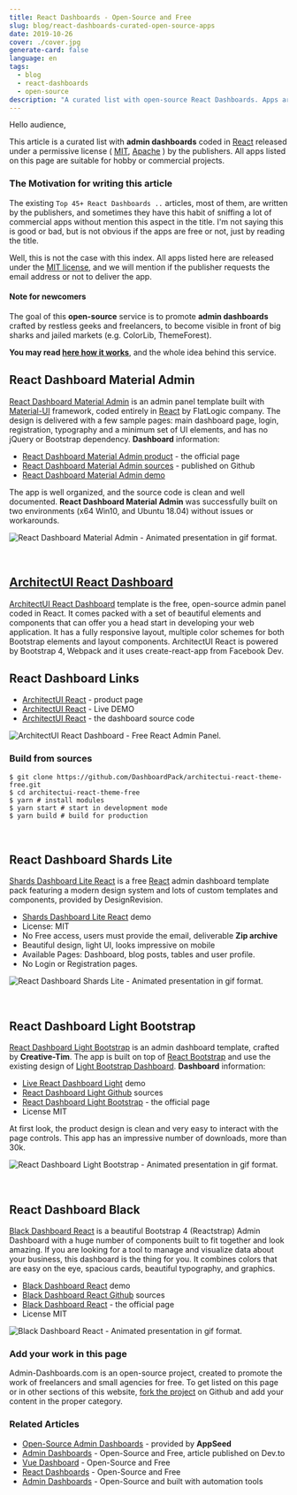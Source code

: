 ```yaml
---
title: React Dashboards - Open-Source and Free
slug: blog/react-dashboards-curated-open-source-apps
date: 2019-10-26
cover: ./cover.jpg
generate-card: false
language: en
tags:
  - blog
  - react-dashboards
  - open-source
description: "A curated list with open-source React Dashboards. Apps are released under MIT license, suitable for hobby or commercial projects."
---
```


Hello audience,

This article is a curated list with **admin dashboards** coded in [React](https://reactjs.org/) 
released under a permissive license ( [MIT](https://en.wikipedia.org/wiki/MIT_License), [Apache](https://en.wikipedia.org/wiki/Apache_License) ) 
by the publishers. 
All apps listed on this page are suitable for hobby or commercial projects.

### The Motivation for writing this article

The existing `Top 45+ React Dashboards ..` articles, most of them, are written by the publishers, 
and sometimes they have this habit of sniffing a lot of commercial apps without mention this aspect in the title. 
I'm not saying this is good or bad, but is not obvious if the apps are free or not, just by reading the title. 

Well, this is not the case with this index. All apps listed here are released under the [MIT license](https://en.wikipedia.org/wiki/MIT_License), 
and we will mention if the publisher requests the email address or not to deliver the app.

#### Note for newcomers
The goal of this **open-source** service is to promote **admin dashboards** crafted by restless geeks and freelancers, 
to become visible in front of big sharks and jailed markets (e.g. ColorLib, ThemeForest).  

**You may read [here how it works](/how-it-works)**, and the whole idea behind this service.  

## React Dashboard Material Admin

[React Dashboard Material Admin](https://flatlogic.com/admin-dashboards/react-material-admin) is an admin panel template 
built with [Material-UI](https://material-ui.com/) framework, coded entirely in [React](https://reactjs.org/) by FlatLogic company. 
The design is delivered with a few sample pages: main dashboard page, login, registration, typography and a minimum set of UI elements, 
and has no jQuery or Bootstrap dependency. **Dashboard** information:

- [React Dashboard Material Admin product](https://flatlogic.com/admin-dashboards/react-material-admin) - the official page
- [React Dashboard Material Admin sources](https://github.com/flatlogic/react-material-admin) - published on Github
- [React Dashboard Material Admin demo](https://flatlogic.com/admin-dashboards/react-material-admin/demo)

The app is well organized, and the source code is clean and well documented. 
**React Dashboard Material Admin** was successfully built on two environments (x64 Win10, and Ubuntu 18.04) without issues or workarounds.

![React Dashboard Material Admin - Animated presentation in gif format.](https://raw.githubusercontent.com/app-generator/static/master/admin-dashboards/react-dashboard-material-admin-flatlogic-intro.gif)

<br />

## [ArchitectUI React Dashboard](https://dashboardpack.com/theme-details/architectui-react-dashboard-free/?ref=appseed)

[ArchitectUI React Dashboard](https://dashboardpack.com/theme-details/architectui-react-dashboard-free/?ref=appseed) template is the free, open-source admin panel coded in React. It comes packed with a set of beautiful elements and components that can offer you a head start in developing your web application. It has a fully responsive layout, multiple color schemes for both Bootstrap elements and layout components. ArchitectUI React is powered by Bootstrap 4, Webpack and it uses create-react-app from Facebook Dev. 

## React Dashboard Links

- [ArchitectUI React](https://dashboardpack.com/theme-details/architectui-react-dashboard-free/) - product page
- [ArchitectUI React](https://demo.dashboardpack.com/architectui-react-free/#/dashboards/basic) - Live DEMO
- [ArchitectUI React](https://github.com/DashboardPack/architectui-react-theme-free) - the dashboard source code

![ArchitectUI React Dashboard - Free React Admin Panel.](https://raw.githubusercontent.com/admin-dashboards/static/master/react-dashboard-architectui-free-screen.png)

### Build from sources

```
$ git clone https://github.com/DashboardPack/architectui-react-theme-free.git
$ cd architectui-react-theme-free
$ yarn # install modules
$ yarn start # start in development mode
$ yarn build # build for production

```

<br />

## React Dashboard Shards Lite

[Shards Dashboard Lite React](https://designrevision.com/downloads/shards-dashboard-lite-react/) is a free [React](https://reactjs.org/) admin dashboard template pack featuring a modern design system and lots of custom templates and components, provided by DesignRevision. 

- [Shards Dashboard Lite React](https://designrevision.com/demo/shards-dashboard-lite-react/blog-overview) demo
- License: MIT
- No Free access, users must provide the email, deliverable **Zip archive**
- Beautiful design, light UI, looks impressive on mobile
- Available Pages: Dashboard, blog posts, tables and user profile. 
- No Login or Registration pages. 

![React Dashboard Shards Lite - Animated presentation in gif format.](https://raw.githubusercontent.com/app-generator/static/master/admin-dashboards/react-dashboard-shards-light-intro.gif)

<br />

## React Dashboard Light Bootstrap

[React Dashboard Light Bootstrap](https://www.creative-tim.com/product/light-bootstrap-dashboard-react) is an admin dashboard template, crafted by **Creative-Tim**. The app is built on top of [React Bootstrap](https://5c507d49471426000887a6a7--react-bootstrap.netlify.com/) and use the existing design of [Light Bootstrap Dashboard](https://www.creative-tim.com/product/light-bootstrap-dashboard). **Dashboard** information:

- [Live React Dashboard Light](https://demos.creative-tim.com/light-bootstrap-dashboard-react/) demo
- [React Dashboard Light Github](https://github.com/creativetimofficial/light-bootstrap-dashboard-react) sources
- [React Dashboard Light Bootstrap](https://www.creative-tim.com/product/light-bootstrap-dashboard-react) - the official page
- License MIT

At first look, the product design is clean and very easy to interact with the page controls. 
This app has an impressive number of downloads, more than 30k.  

![React Dashboard Light Bootstrap - Animated presentation in gif format.](https://raw.githubusercontent.com/app-generator/static/master/admin-dashboards/react-dashboard-light-intro.gif)

<br />

## React Dashboard Black

[Black Dashboard React](https://www.creative-tim.com/product/black-dashboard-react) is a beautiful Bootstrap 4 (Reactstrap) Admin Dashboard with a huge number of components built to fit together and look amazing. If you are looking for a tool to manage and visualize data about your business, this dashboard is the thing for you. It combines colors that are easy on the eye, spacious cards, beautiful typography, and graphics.

- [Black Dashboard React](https://demos.creative-tim.com/black-dashboard-react/) demo
- [Black Dashboard React Github](https://github.com/creativetimofficial/black-dashboard-react) sources
- [Black Dashboard React](https://www.creative-tim.com/product/black-dashboard-react) - the official page
- License MIT

![Black Dashboard React - Animated presentation in gif format.](https://raw.githubusercontent.com/app-generator/static/master/admin-dashboards/react-dashboard-black-intro.gif)

### Add your work in this page

Admin-Dashboards.com is an open-source project, created to promote the work of freelancers and small agencies for free.
To get listed on this page or in other sections of this website, [fork the project](https://github.com/admin-dashboards/dashboards) on Github and add your content in the proper category. 

### Related Articles

- [Open-Source Admin Dashboards](https://appseed.us/admin-dashboards/open-source) - provided by **AppSeed**
- [Admin Dashboards](https://dev.to/sm0ke/admin-dashboards-open-source-and-free-4aep) - Open-Source and Free, article published on Dev.to
- [Vue Dashboard](https://dev.to/sm0ke/vue-dashboard-open-source-apps-1gd1) - Open-Source and Free
- [React Dashboards](https://dev.to/sm0ke/react-dashboards-open-source-apps-1c7j) - Open-Source and Free
- [Admin Dashboards](https://blog.appseed.us/admin-dashboards-open-source-built-with-automation-tools/) - Open-Source and built with automation tools
